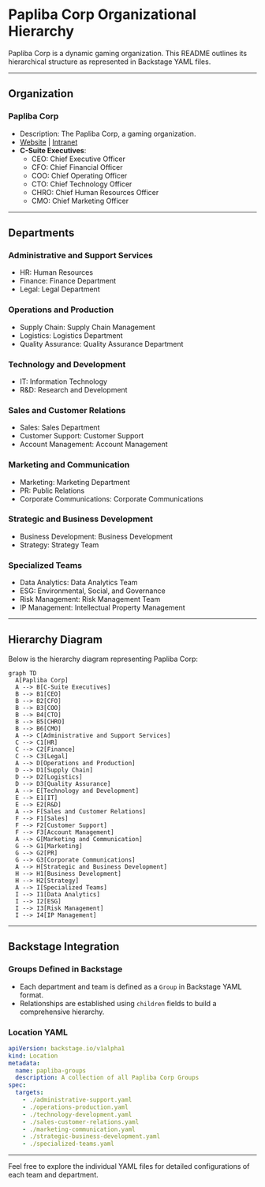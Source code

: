 # Papliba Corp Organizational Hierarchy

Papliba Corp is a dynamic gaming organization. This README outlines its hierarchical structure as represented in Backstage YAML files.

---

## **Organization**

### Papliba Corp
- Description: The Papliba Corp, a gaming organization.
- [Website](http://www.papliba.com/) | [Intranet](https://meta.wikimedia.org/wiki/)
- **C-Suite Executives**:
  - CEO: Chief Executive Officer
  - CFO: Chief Financial Officer
  - COO: Chief Operating Officer
  - CTO: Chief Technology Officer
  - CHRO: Chief Human Resources Officer
  - CMO: Chief Marketing Officer

---

## **Departments**

### Administrative and Support Services
- HR: Human Resources
- Finance: Finance Department
- Legal: Legal Department

### Operations and Production
- Supply Chain: Supply Chain Management
- Logistics: Logistics Department
- Quality Assurance: Quality Assurance Department

### Technology and Development
- IT: Information Technology
- R&D: Research and Development

### Sales and Customer Relations
- Sales: Sales Department
- Customer Support: Customer Support
- Account Management: Account Management

### Marketing and Communication
- Marketing: Marketing Department
- PR: Public Relations
- Corporate Communications: Corporate Communications

### Strategic and Business Development
- Business Development: Business Development
- Strategy: Strategy Team

### Specialized Teams
- Data Analytics: Data Analytics Team
- ESG: Environmental, Social, and Governance
- Risk Management: Risk Management Team
- IP Management: Intellectual Property Management

---

## **Hierarchy Diagram**

Below is the hierarchy diagram representing Papliba Corp:

```mermaid
graph TD
  A[Papliba Corp]
  A --> B[C-Suite Executives]
  B --> B1[CEO]
  B --> B2[CFO]
  B --> B3[COO]
  B --> B4[CTO]
  B --> B5[CHRO]
  B --> B6[CMO]
  A --> C[Administrative and Support Services]
  C --> C1[HR]
  C --> C2[Finance]
  C --> C3[Legal]
  A --> D[Operations and Production]
  D --> D1[Supply Chain]
  D --> D2[Logistics]
  D --> D3[Quality Assurance]
  A --> E[Technology and Development]
  E --> E1[IT]
  E --> E2[R&D]
  A --> F[Sales and Customer Relations]
  F --> F1[Sales]
  F --> F2[Customer Support]
  F --> F3[Account Management]
  A --> G[Marketing and Communication]
  G --> G1[Marketing]
  G --> G2[PR]
  G --> G3[Corporate Communications]
  A --> H[Strategic and Business Development]
  H --> H1[Business Development]
  H --> H2[Strategy]
  A --> I[Specialized Teams]
  I --> I1[Data Analytics]
  I --> I2[ESG]
  I --> I3[Risk Management]
  I --> I4[IP Management]
```

---

## **Backstage Integration**

### **Groups Defined in Backstage**

- Each department and team is defined as a `Group` in Backstage YAML format.
- Relationships are established using `children` fields to build a comprehensive hierarchy.

### **Location YAML**

```yaml
apiVersion: backstage.io/v1alpha1
kind: Location
metadata:
  name: papliba-groups
  description: A collection of all Papliba Corp Groups
spec:
  targets:
    - ./administrative-support.yaml
    - ./operations-production.yaml
    - ./technology-development.yaml
    - ./sales-customer-relations.yaml
    - ./marketing-communication.yaml
    - ./strategic-business-development.yaml
    - ./specialized-teams.yaml
```

---

Feel free to explore the individual YAML files for detailed configurations of each team and department.
